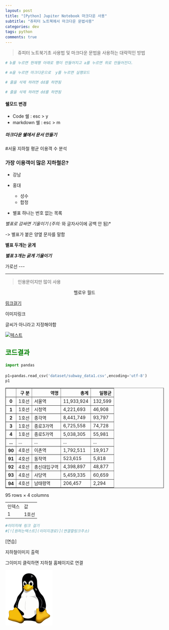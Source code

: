 ```yaml
---
layout: post  
title: "[Python] Jupiter Notebook 마크다운 사용"  
subtitle: "쥬피터 노트북에서 마크다운 문법사용"  
categories: dev
tags: python
comments: true
---
```


> 쥬피터 노트북기초 사용법 및  마크다운 문법을 사용하는 대략적인 방법

```python
# b를 누르면 현재행 아래로 행이 만들어지고 a를 누르면 위로 만들어진다.
```


```python
# m을 누르면 마크다운으로  y를 누르면 실행모드
```


```python
# 줄을 삭제 하려면 dd를 하면됨
```


```python
# 줄을 삭제 하려면 dd를 하면됨
```

#### 쉘모드 변경
+ Code 쉘 : esc > y
+ markdown 쉘 : esc > m

##### 마크다운 쉘에서 문서 만들기

#서울 지하철 평균 이용객 수 분석

### 가장 이용객이 많은 지하철은?

+ 강남
+ 홍대

    - 성수
    - 합정

* 별표 하나는 번호 없는 목록

*별표로 감싸면 기울이기 (주의:* 와 글자사이에 공백 안 됨)* 

-> 별표가 붙은 양옆 문자를 말함

**별표 두개는 굵게**

***별표 3개는 굵게 기울이기***

가로선 ---

---


> 인용문이지만 많이 사용

<div align='center'> 헬로우 월드 </div>


[링크걸기](http://www.data.go.kr)

이미지링크

글씨가 아니라고 지정해야함
                          
                          
[![텍스트](https://t1.daumcdn.net/daumtop_chanel/op/20170315064553027.png)](https://www.daum.net) 




## <font color='green'>코드결과</font>


```python
import pandas

p1=pandas.read_csv('dataset/subway_data1.csv',encoding='utf-8')
p1
```




<div>
<style scoped>
    .dataframe tbody tr th:only-of-type {
        vertical-align: middle;
    }

    .dataframe tbody tr th {
        vertical-align: top;
    }
    
    .dataframe thead th {
        text-align: right;
    }
</style>
<table border="1" class="dataframe">
  <thead>
    <tr style="text-align: right;">
      <th></th>
      <th>구 분</th>
      <th>역명</th>
      <th>총계</th>
      <th>일평균</th>
    </tr>
  </thead>
  <tbody>
    <tr>
      <th>0</th>
      <td>1호선</td>
      <td>서울역</td>
      <td>11,933,924</td>
      <td>132,599</td>
    </tr>
    <tr>
      <th>1</th>
      <td>1호선</td>
      <td>시청역</td>
      <td>4,221,693</td>
      <td>46,908</td>
    </tr>
    <tr>
      <th>2</th>
      <td>1호선</td>
      <td>종각역</td>
      <td>8,441,749</td>
      <td>93,797</td>
    </tr>
    <tr>
      <th>3</th>
      <td>1호선</td>
      <td>종로3가역</td>
      <td>6,725,558</td>
      <td>74,728</td>
    </tr>
    <tr>
      <th>4</th>
      <td>1호선</td>
      <td>종로5가역</td>
      <td>5,038,305</td>
      <td>55,981</td>
    </tr>
    <tr>
      <th>...</th>
      <td>...</td>
      <td>...</td>
      <td>...</td>
      <td>...</td>
    </tr>
    <tr>
      <th>90</th>
      <td>4호선</td>
      <td>이촌역</td>
      <td>1,792,511</td>
      <td>19,917</td>
    </tr>
    <tr>
      <th>91</th>
      <td>4호선</td>
      <td>동작역</td>
      <td>523,615</td>
      <td>5,818</td>
    </tr>
    <tr>
      <th>92</th>
      <td>4호선</td>
      <td>총신대입구역</td>
      <td>4,398,897</td>
      <td>48,877</td>
    </tr>
    <tr>
      <th>93</th>
      <td>4호선</td>
      <td>사당역</td>
      <td>5,459,335</td>
      <td>60,659</td>
    </tr>
    <tr>
      <th>94</th>
      <td>4호선</td>
      <td>남태령역</td>
      <td>206,457</td>
      <td>2,294</td>
    </tr>
  </tbody>
</table>
<p>95 rows × 4 columns</p>
</div>



<table>
    <tr><td>인덱스</td><td>값</td></tr>
    <tr><td>1</td><td>1호선</td></tr>
</table>


```python
#이미지에 링크 걸기
#[![원하는텍스트](이미지경로)](연결할링크주소)
```

[연습]

지하철이미지 출력

그이미지 클릭하면 지하철 홈페이지로 연결



[![ㅜㅜ](/assets/img/dev/python/linux-logo.png)](https://www.daum.net) 



